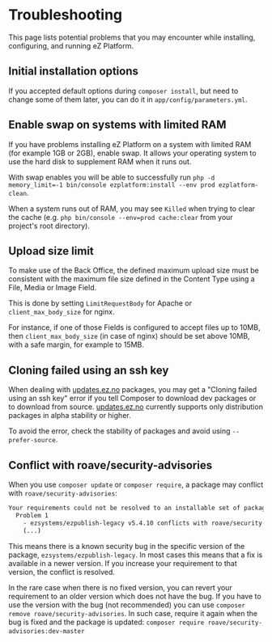 # Troubleshooting

This page lists potential problems that you may encounter while installing, configuring, and running eZ Platform.

## Initial installation options

If you accepted default options during `composer install`, but need to change some of them later,
you can do it in `app/config/parameters.yml`.

## Enable swap on systems with limited RAM

If you have problems installing eZ Platform on a system with limited RAM (for example 1GB or 2GB), enable swap.
It allows your operating system to use the hard disk to supplement RAM when it runs out.

With swap enables you will be able to successfully run `php -d memory_limit=-1 bin/console ezplatform:install --env prod ezplatform-clean`.

When a system runs out of RAM, you may see `Killed` when trying to clear the cache (e.g. `php bin/console --env=prod cache:clear` from your project's root directory).

## Upload size limit

To make use of the Back Office, the defined maximum upload size must be consistent with the maximum file size defined in the Content Type using a File, Media or Image Field.

This is done by setting `LimitRequestBody` for Apache or `client_max_body_size` for nginx.

For instance, if one of those Fields is configured to accept files up to 10MB, then `client_max_body_size` (in case of nginx) should be set above 10MB, with a safe margin, for example to 15MB.

## Cloning failed using an ssh key

When dealing with [updates.ez.no](http://updates.ez.no) packages, you may get a "Cloning failed using an ssh key" error
if you tell Composer to download dev packages or to download from source.
[updates.ez.no](http://updates.ez.no) currently supports only distribution packages in alpha stability or higher.

To avoid the error, check the stability of packages and avoid using `--prefer-source`.

## Conflict with roave/security-advisories

When you use `composer update` or `composer require`, a package may conflict with `roave/security-advisories`:

``` bash
Your requirements could not be resolved to an installable set of packages.
  Problem 1
    - ezsystems/ezpublish-legacy v5.4.10 conflicts with roave/security-advisories[dev-master].
    (...)
```

This means there is a known security bug in the specific version of the package, `ezsystems/ezpublish-legacy`.
In most cases this means that a fix is available in a newer version.
If you increase your requirement to that version, the conflict is resolved.

In the rare case when there is no fixed version, you can revert your requirement to an older version which does not have the bug.
If you have to use the version with the bug (not recommended) you can use `composer remove roave/security-advisories`.
In such case, require it again when the bug is fixed and the package is updated: `composer require roave/security-advisories:dev-master` 
